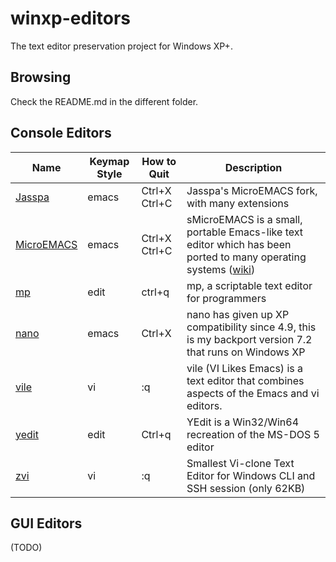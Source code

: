 # winxp-editors

The text editor preservation project for Windows XP+.

## Browsing

Check the README.md in the different folder.

## Console Editors

| Name | Keymap Style | How to Quit | Description | 
|-|-|-|-|
| [Jasspa](jasspa) | emacs | Ctrl+X Ctrl+C | Jasspa's MicroEMACS fork, with many extensions |
| [MicroEMACS](memacs) | emacs | Ctrl+X Ctrl+C | sMicroEMACS is a small, portable Emacs-like text editor which has been ported to many operating systems ([wiki](https://en.wikipedia.org/wiki/MicroEMACS)) |
| [mp](mp) | edit | ctrl+q | mp, a scriptable text editor for programmers |
| [nano](nano) | emacs | Ctrl+X | nano has given up XP compatibility since 4.9, this is my backport version 7.2 that runs on Windows XP |
| [vile](vile) | vi | :q | vile (VI Likes Emacs) is a text editor that combines aspects of the Emacs and vi editors. |
| [yedit](yedit) | edit | Ctrl+q | YEdit is a Win32/Win64 recreation of the MS-DOS 5 editor |
| [zvi](zvi) | vi | :q | Smallest Vi-clone Text Editor for Windows CLI and SSH session (only 62KB) |

## GUI Editors

(TODO)

